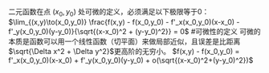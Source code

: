 二元函数在点 $(x_0, y_0)$ 处可微的定义，必须满足以下极限等于0：
$\lim_{(x,y)\to(x_0,y_0)} \frac{f(x,y) - f(x_0,y_0) - f'_x(x_0,y_0)(x-x_0) - f'_y(x_0,y_0)(y-y_0)}{\sqrt{(x-x_0)^2 + (y-y_0)^2}} = 0$
#可微性的定义 可微的本质是函数可以用一个线性函数（切平面）来做局部近似，且误差是比距离$\sqrt{\Delta x^2 + \Delta y^2}$更高阶的无穷小。
    $f(x,y) - f(x_0,y_0) = f'_x(x_0,y_0)(x-x_0) + f'_y(x_0,y_0)(y-y_0) + o(\sqrt{(x-x_0)^2+(y-y_0)^2})$ 